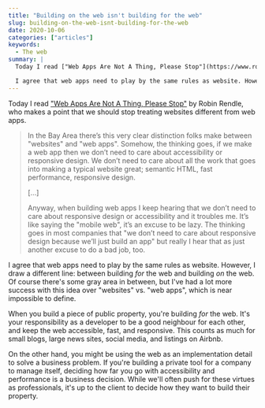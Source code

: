 ```yaml
---
title: "Building on the web isn't building for the web"
slug: building-on-the-web-isnt-building-for-the-web
date: 2020-10-06
categories: ["articles"]
keywords:
  - The web
summary: |
  Today I read ["Web Apps Are Not A Thing, Please Stop"](https://www.robinrendle.com/notes/web-apps-are-not-a-thing-please-stop) by Robin Rendle, who says we should stop treating websites different from web apps.

  I agree that web apps need to play by the same rules as website. However, I draw a different line: between building _for_ the web and building _on_ the web.
---
```


Today I read ["Web Apps Are Not A Thing, Please Stop"](https://www.robinrendle.com/notes/web-apps-are-not-a-thing-please-stop) by Robin Rendle, who makes a point that we should stop treating websites different from web apps.

> In the Bay Area there’s this very clear distinction folks make between "websites" and "web apps". Somehow, the thinking goes, if we make a web app then we don’t need to care about accessibility or responsive design. We don’t need to care about all the work that goes into making a typical website great; semantic HTML, fast performance, responsive design.
>
> […]
>
> Anyway, when building web apps I keep hearing that we don’t need to care about responsive design or accessibility and it troubles me. It’s like saying the "mobile web", it’s an excuse to be lazy. The thinking goes in most companies that "we don’t need to care about responsive design because we’ll just build an app" but really I hear that as just another excuse to do a bad job, too.

I agree that web apps need to play by the same rules as website. However, I draw a different line: between building _for_ the web and building _on_ the web. Of course there's some gray area in between, but I've had a lot more success with this idea over "websites" vs. "web apps", which is near impossible to define.

When you build a piece of public property, you're building _for_ the web. It's your responsibility as a developer to be a good neighbour for each other, and keep the web accessible, fast, and responsive. This counts as much for small blogs, large news sites, social media, and listings on Airbnb.

On the other hand, you might be using the web as an implementation detail to solve a business problem. If you're building a private tool for a company to manage itself, deciding how far you go with accessibility and performance is a business decision. While we'll often push for these virtues as professionals, it's up to the client to decide how they want to build their property.
